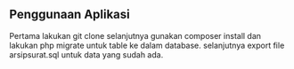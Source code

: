 ## Penggunaan Aplikasi

Pertama lakukan git clone selanjutnya gunakan composer install dan lakukan php migrate untuk table ke dalam database.
selanjutnya export file arsipsurat.sql untuk data yang sudah ada.
